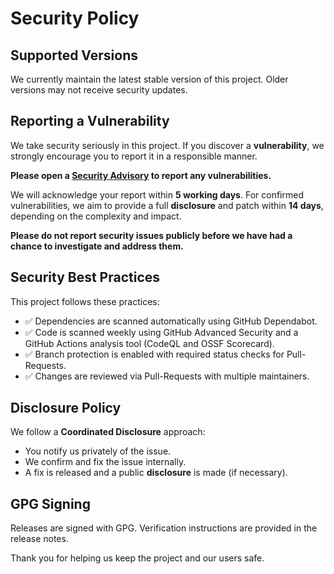 # Security Policy

## Supported Versions

We currently maintain the latest stable version of this project. Older versions may not receive security updates.

## Reporting a Vulnerability

We take security seriously in this project. If you discover a **vulnerability**, we strongly encourage you to report it in a responsible manner.

**Please open a [Security Advisory](/security/advisories/new) to report any vulnerabilities.**

We will acknowledge your report within **5 working days**. For confirmed vulnerabilities, we aim to provide a full **disclosure** and patch within **14 days**, depending on the complexity and impact.

**Please do not report security issues publicly before we have had a chance to investigate and address them.**

## Security Best Practices

This project follows these practices:

- ✅ Dependencies are scanned automatically using GitHub Dependabot.
- ✅ Code is scanned weekly using GitHub Advanced Security and a GitHub Actions analysis tool (CodeQL and OSSF Scorecard).
- ✅ Branch protection is enabled with required status checks for Pull-Requests.
- ✅ Changes are reviewed via Pull-Requests with multiple maintainers.

## Disclosure Policy

We follow a **Coordinated Disclosure** approach:
- You notify us privately of the issue.
- We confirm and fix the issue internally.
- A fix is released and a public **disclosure** is made (if necessary).

## GPG Signing

Releases are signed with GPG. Verification instructions are provided in the release notes.

Thank you for helping us keep the project and our users safe.
